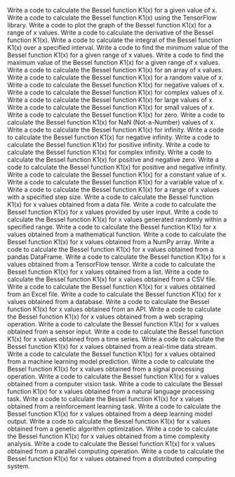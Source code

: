 Write a code to calculate the Bessel function K1(x) for a given value of x.
Write a code to calculate the Bessel function K1(x) using the TensorFlow library.
Write a code to plot the graph of the Bessel function K1(x) for a range of x values.
Write a code to calculate the derivative of the Bessel function K1(x).
Write a code to calculate the integral of the Bessel function K1(x) over a specified interval.
Write a code to find the minimum value of the Bessel function K1(x) for a given range of x values.
Write a code to find the maximum value of the Bessel function K1(x) for a given range of x values.
Write a code to calculate the Bessel function K1(x) for an array of x values.
Write a code to calculate the Bessel function K1(x) for a random value of x.
Write a code to calculate the Bessel function K1(x) for negative values of x.
Write a code to calculate the Bessel function K1(x) for complex values of x.
Write a code to calculate the Bessel function K1(x) for large values of x.
Write a code to calculate the Bessel function K1(x) for small values of x.
Write a code to calculate the Bessel function K1(x) for zero.
Write a code to calculate the Bessel function K1(x) for NaN (Not-a-Number) values of x.
Write a code to calculate the Bessel function K1(x) for infinity.
Write a code to calculate the Bessel function K1(x) for negative infinity.
Write a code to calculate the Bessel function K1(x) for positive infinity.
Write a code to calculate the Bessel function K1(x) for complex infinity.
Write a code to calculate the Bessel function K1(x) for positive and negative zero.
Write a code to calculate the Bessel function K1(x) for positive and negative infinity.
Write a code to calculate the Bessel function K1(x) for a constant value of x.
Write a code to calculate the Bessel function K1(x) for a variable value of x.
Write a code to calculate the Bessel function K1(x) for a range of x values with a specified step size.
Write a code to calculate the Bessel function K1(x) for x values obtained from a data file.
Write a code to calculate the Bessel function K1(x) for x values provided by user input.
Write a code to calculate the Bessel function K1(x) for x values generated randomly within a specified range.
Write a code to calculate the Bessel function K1(x) for x values obtained from a mathematical function.
Write a code to calculate the Bessel function K1(x) for x values obtained from a NumPy array.
Write a code to calculate the Bessel function K1(x) for x values obtained from a pandas DataFrame.
Write a code to calculate the Bessel function K1(x) for x values obtained from a TensorFlow tensor.
Write a code to calculate the Bessel function K1(x) for x values obtained from a list.
Write a code to calculate the Bessel function K1(x) for x values obtained from a CSV file.
Write a code to calculate the Bessel function K1(x) for x values obtained from an Excel file.
Write a code to calculate the Bessel function K1(x) for x values obtained from a database.
Write a code to calculate the Bessel function K1(x) for x values obtained from an API.
Write a code to calculate the Bessel function K1(x) for x values obtained from a web scraping operation.
Write a code to calculate the Bessel function K1(x) for x values obtained from a sensor input.
Write a code to calculate the Bessel function K1(x) for x values obtained from a time series.
Write a code to calculate the Bessel function K1(x) for x values obtained from a real-time data stream.
Write a code to calculate the Bessel function K1(x) for x values obtained from a machine learning model prediction.
Write a code to calculate the Bessel function K1(x) for x values obtained from a signal processing operation.
Write a code to calculate the Bessel function K1(x) for x values obtained from a computer vision task.
Write a code to calculate the Bessel function K1(x) for x values obtained from a natural language processing task.
Write a code to calculate the Bessel function K1(x) for x values obtained from a reinforcement learning task.
Write a code to calculate the Bessel function K1(x) for x values obtained from a deep learning model output.
Write a code to calculate the Bessel function K1(x) for x values obtained from a genetic algorithm optimization.
Write a code to calculate the Bessel function K1(x) for x values obtained from a time complexity analysis.
Write a code to calculate the Bessel function K1(x) for x values obtained from a parallel computing operation.
Write a code to calculate the Bessel function K1(x) for x values obtained from a distributed computing system.
